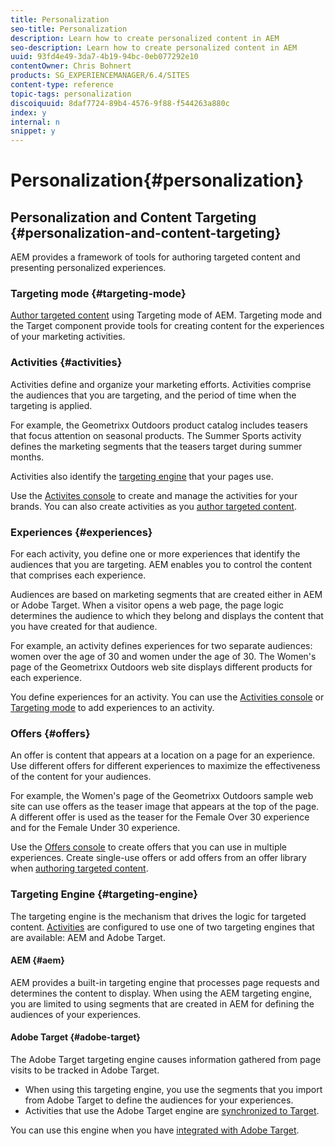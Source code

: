 ```yaml
---
title: Personalization
seo-title: Personalization
description: Learn how to create personalized content in AEM
seo-description: Learn how to create personalized content in AEM
uuid: 93fd4e49-3da7-4b19-94bc-0eb077292e10
contentOwner: Chris Bohnert
products: SG_EXPERIENCEMANAGER/6.4/SITES
content-type: reference
topic-tags: personalization
discoiquuid: 8daf7724-89b4-4576-9f88-f544263a880c
index: y
internal: n
snippet: y
---
```


# Personalization{#personalization}

## Personalization and Content Targeting {#personalization-and-content-targeting}

AEM provides a framework of tools for authoring targeted content and presenting personalized experiences.

### Targeting mode {#targeting-mode}

[Author targeted content](../../../sites/authoring/using/content-targeting-touch.md) using Targeting mode of AEM. Targeting mode and the Target component provide tools for creating content for the experiences of your marketing activities.

### Activities {#activities}

Activities define and organize your marketing efforts. Activities comprise the audiences that you are targeting, and the period of time when the targeting is applied.

For example, the Geometrixx Outdoors product catalog includes teasers that focus attention on seasonal products. The Summer Sports activity defines the marketing segments that the teasers target during summer months.

Activities also identify the [targeting engine](../../../sites/authoring/using/personalization.md#targeting-engine) that your pages use.

Use the [Activites console](../../../sites/authoring/using/activitylib.md) to create and manage the activities for your brands. You can also create activities as you [author targeted content](../../../sites/authoring/using/content-targeting-touch.md).

### Experiences {#experiences}

For each activity, you define one or more experiences that identify the audiences that you are targeting. AEM enables you to control the content that comprises each experience.

Audiences are based on marketing segments that are created either in AEM or Adobe Target. When a visitor opens a web page, the page logic determines the audience to which they belong and displays the content that you have created for that audience.

For example, an activity defines experiences for two separate audiences: women over the age of 30 and women under the age of 30. The Women's page of the Geometrixx Outdoors web site displays different products for each experience.

You define experiences for an activity. You can use the [Activities console](../../../sites/authoring/using/activitylib.md#adding-editing-an-activity-using-the-activities-console) or [Targeting mode](../../../sites/authoring/using/content-targeting-touch.md#adding-and-removing-experiences-using-targeting-mode) to add experiences to an activity.

### Offers {#offers}

An offer is content that appears at a location on a page for an experience. Use different offers for different experiences to maximize the effectiveness of the content for your audiences.

For example, the Women's page of the Geometrixx Outdoors sample web site can use offers as the teaser image that appears at the top of the page. A different offer is used as the teaser for the Female Over 30 experience and for the Female Under 30 experience.

Use the [Offers console](../../../sites/authoring/using/offerlib.md) to create offers that you can use in multiple experiences. Create single-use offers or add offers from an offer library when [authoring targeted content](../../../sites/authoring/using/content-targeting-touch.md).

### Targeting Engine {#targeting-engine}

The targeting engine is the mechanism that drives the logic for targeted content. [Activities](../../../sites/authoring/using/activitylib.md) are configured to use one of two targeting engines that are available: AEM and Adobe Target.

#### AEM {#aem}

AEM provides a built-in targeting engine that processes page requests and determines the content to display. When using the AEM targeting engine, you are limited to using segments that are created in AEM for defining the audiences of your experiences.

#### Adobe Target {#adobe-target}

The Adobe Target targeting engine causes information gathered from page visits to be tracked in Adobe Target.

* When using this targeting engine, you use the segments that you import from Adobe Target to define the audiences for your experiences.
* Activities that use the Adobe Target engine are [synchronized to Target](../../../sites/authoring/using/activitylib.md#synchronizing-activities-with-adobe-target).

You can use this engine when you have [integrated with Adobe Target](../../../sites/administering/using/opt-in.md).
